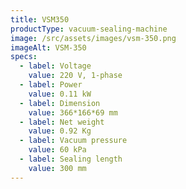 ```yaml
---
title: VSM350
productType: vacuum-sealing-machine
image: /src/assets/images/vsm-350.png
imageAlt: VSM-350
specs:
  - label: Voltage
    value: 220 V, 1-phase
  - label: Power
    value: 0.11 kW
  - label: Dimension
    value: 366*166*69 mm
  - label: Net weight
    value: 0.92 Kg
  - label: Vacuum pressure
    value: 60 kPa
  - label: Sealing length
    value: 300 mm
---
```

